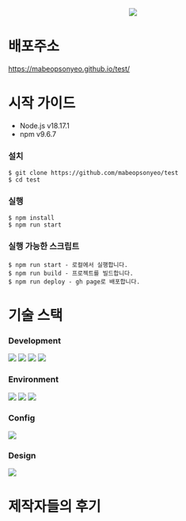 <div align="center">
  <img src="https://github.com/mabeopsonyeo/test/assets/37898263/7106da62-a5cd-4394-95e5-78cacc2b964c" />
</div>

# 배포주소
https://mabeopsonyeo.github.io/test/

# 시작 가이드
- Node.js v18.17.1
- npm v9.6.7
  
### 설치
```
$ git clone https://github.com/mabeopsonyeo/test
$ cd test
```

### 실행
```
$ npm install
$ npm run start
```

### 실행 가능한 스크립트
```
$ npm run start - 로컬에서 실행합니다.
$ npm run build - 프로젝트를 빌드합니다.
$ npm run deploy - gh page로 배포합니다.
```

# 기술 스택
### Development
<img src="https://img.shields.io/badge/TypeScript-3178C6?style=for-the-badge&logo=typescript&logoColor=white"> <img src="https://img.shields.io/badge/React-61DAFB?style=for-the-badge&logo=react&logoColor=black"> <img src="https://img.shields.io/badge/Recoil-3578E5?style=for-the-badge&logo=recoil&logoColor=white"> <img src="https://img.shields.io/badge/styled components-DB7093?style=for-the-badge&logo=styledcomponents&logoColor=white">

### Environment
<img src="https://img.shields.io/badge/Git-F05032?style=for-the-badge&logo=git&logoColor=white"> <img src="https://img.shields.io/badge/GitHub-181717?style=for-the-badge&logo=github&logoColor=white"> <img src="https://img.shields.io/badge/Visual Studio Code-007ACC?style=for-the-badge&logo=visualstudiocode&logoColor=white">

### Config
<img src="https://img.shields.io/badge/NPM-CB3837?style=for-the-badge&logo=npm&logoColor=white">

### Design
<img src="https://img.shields.io/badge/Figma-F24E1E?style=for-the-badge&logo=figma&logoColor=white">


# 제작자들의 후기


